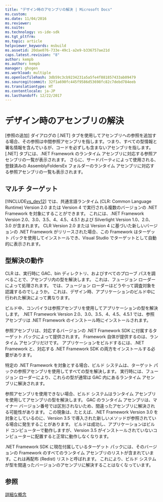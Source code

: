 ```yaml
---
title: "デザイン時のアセンブリの解決 | Microsoft Docs"
ms.custom: 
ms.date: 11/04/2016
ms.reviewer: 
ms.suite: 
ms.technology: vs-ide-sdk
ms.tgt_pltfrm: 
ms.topic: article
helpviewer_keywords: msbuild
ms.assetid: 20dae076-733e-49c1-a2e9-b336757ae21d
caps.latest.revision: "8"
author: kempb
ms.author: kempb
manager: ghogen
ms.workload: multiple
ms.openlocfilehash: 3db59c3cb9234231a5a5fe4f881857433ab09479
ms.sourcegitcommit: 32f1a690fc445f9586d53698fc82c7debd784eeb
ms.translationtype: HT
ms.contentlocale: ja-JP
ms.lasthandoff: 12/22/2017
---
```

# <a name="resolving-assemblies-at-design-time"></a>デザイン時のアセンブリの解決
[参照の追加] ダイアログの [.NET] タブを使用してアセンブリへの参照を追加する場合、その参照は中間参照アセンブリを指します。つまり、すべての型情報と署名情報を含んでいるが、コードを必ずしも含まないアセンブリを指します。 [.NET] タブには、.NET Framework のランタイム アセンブリに対応する参照アセンブリの一覧が表示されます。 さらに、サードパーティによって使用される、登録済みの AssemblyFoldersEx フォルダーのランタイム アセンブリに対応する参照アセンブリの一覧も表示されます。  
  
## <a name="multi-targeting"></a>マルチ ターゲット  
 [!INCLUDE[vs_dev12](../extensibility/includes/vs_dev12_md.md)] では、共通言語ランタイム (CLR: Common Language Runtime) Version 2.0 または Version 4 で実行される複数のバージョンの .NET Framework を対象にすることができます。 これには、.NET Framework Version 2.0、3.0、3.5、4、4.5、4.5.1 および Silverlight Version 1.0、2.0、3.0 が含まれます。 CLR Version 2.0 または Version 4 に基づいた新しいバージョンの .NET Framework がリリースされた場合、この Framework はターゲット パックを使用してインストールでき、Visual Studio でターゲットとして自動的に表示されます。  
  
## <a name="how-type-resolution-works"></a>型解決の動作  
 CLR は、実行時に GAC、bin ディレクトリ、およびすべてのプローブ パスを調べることで、アセンブリ内の型を解決します。 これは、フュージョン ローダーによって処理されます。 では、フュージョン ローダーはどうやって調査対象を認識するのでしょうか。 これは、デザイン時、アプリケーションのビルド中に行われた解決によって異なります。  
  
 ビルド中、コンパイラは参照アセンブリを使用してアプリケーションの型を解決します。 .NET Framework Version 2.0、3.0、3.5、4、4.5、4.5.1 では、参照アセンブリは .NET Framework のインストール時にインストールされます。  
  
 参照アセンブリは、対応するバージョンの .NET Framework SDK に付属するターゲット パックによって提供されます。 Framework 自体が提供するのは、ランタイム アセンブリだけです。 アプリケーションをビルドするには、.NET Framework と、対応する .NET Framework SDK の両方をインストールする必要があります。  
  
 特定の .NET Framework を対象とする場合、ビルド システムは、ターゲット パックの参照アセンブリを使用してすべての型を解決します。 実行時には、フュージョン ローダーにより、これらの型が通常は GAC 内にあるランタイム アセンブリに解決されます。  
  
 参照アセンブリを使用できない場合、ビルド システムはランタイム アセンブリを使用してアセンブリの型を解決します。 GAC のランタイム アセンブリは、マイナー バージョン番号では区別されないため、間違ったアセンブリに解決される可能性があります。 この現象は、たとえば、.NET Framework Version 3.0 を対象としているのに、Version 3.5 で導入された新しいメソッドが参照されている場合に発生することがあります。 ビルドは成功し、アプリケーションはビルド コンピューターで動作しますが、Version 3.5 がインストールされていないコンピューターに配置すると正常に動作しなくなります。  
  
 .NET Framework SDK に現在付属しているターゲット パックには、そのバージョンの Framework のすべてのランタイム アセンブリのリストが含まれています。これは再配布 (Redist) リストと呼ばれます。 これにより、ビルド システムが型を間違ったバージョンのアセンブリに解決することはなくなっています。  
  
## <a name="see-also"></a>参照  
 [詳細な概念](../msbuild/msbuild-advanced-concepts.md)